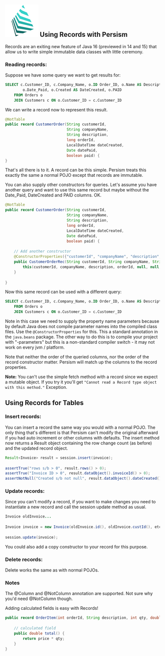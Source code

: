## ![](img/logo2.png)  Using Records with Persism

Records are an exiting new feature of Java 16 (previewed in 14 and 15) that allow us to write simple immutable 
data classes with little ceremony. 

### Reading records:

Suppose we have some query we want to get results for: 
```sql 
SELECT c.Customer_ID, c.Company_Name, o.ID Order_ID, o.Name AS Description, 
        o.Date_Paid, o.Created AS DateCreated, o.PAID      
    FROM Orders o
    JOIN Customers c ON o.Customer_ID = c.Customer_ID
```

We can write a record now to represent this result. 
```java 
@NotTable
public record CustomerOrder(String customerId, 
                            String companyName, 
                            String description, 
                            long orderId,
                            LocalDateTime dateCreated, 
                            Date datePaid, 
                            boolean paid) {
}
```
That's all there is to it. A record can be this simple. Persism treats this exactly the same a normal POJO except that
records are immutable. 

You can also supply other constructors for queries. Let's assume you have another query and want to use this same record
but maybe without the Date_Paid, DateCreated and PAID columns. OK.

```java 
@NotTable
public record CustomerOrder(String customerId, 
                            String companyName, 
                            String description, 
                            long orderId,
                            LocalDateTime dateCreated, 
                            Date datePaid, 
                            boolean paid) {
                            
    // Add another constructor
    @ConstructorProperties({"customerId", "companyName", "description", "orderId"})
    public CustomerOrderRec(String customerId, String companyName, String description, long orderId) {
        this(customerId, companyName, description, orderId, null, null, false);
    }
                           
}
```
Now this same record can be used with a different query:

```sql 
SELECT c.Customer_ID, c.Company_Name, o.ID Order_ID, o.Name AS Description 
    FROM Orders o
    JOIN Customers c ON o.Customer_ID = c.Customer_ID
```
Note in this case we need to supply the property name parameters because by default Java does not compile parameter names 
into the compiled class files. Use the ```@ConstructorProperties``` for this. This a standard annotation in the 
```java.beans``` package.  The other way to do this is to compile your project with "-parameters" but this is a 
non-standard compiler switch - it may not work on every jvm / platform.

Note that neither the order of the queried columns, nor the order of the record constructor matter. Persism will 
match up the columns to the record properties.

**Note:** You can't use the simple fetch method with a record since we expect a mutable object. If you try it 
you'll get ```"Cannot read a Record type object with this method."``` Exception.


## Using Records for Tables

### Insert records:

You can insert a record the same way you would with a normal POJO. The only thing that's different is that Persism
can't modify the original afterward if you had auto increment or other columns with defaults. The insert method now
returns a Result object containing the row change count (as before) and the updated record object.

```java 
Result<Invoice> result = session.insert(invoice);

assertTrue("rows s/b > 0", result.rows() > 0);
assertTrue("Invoice ID > 0", result.dataObject().invoiceId() > 0);
assertNotNull("Created s/b not null", result.dataObject().dateCreated());
```

### Update records:

Since you can't modify a record, if you want to make changes you need to instantiate a new record and call
the session update method as usual.
```java 
Invoice oldInvoice...

Invoice invoice = new Invoice(oldInvoice.id(), oldInvoice.custId(), etc....)

session.update(invoice);
```

You could also add a copy constructor to your record for this purpose.



### Delete records:

Delete works the same as with normal POJOs.

### Notes

The @Column and @NotColumn annotation are supported. Not sure why you'd need @NotColumn though.

Adding calculated fields is easy with Records!

```java 
public record OrderItem(int orderId, String description, int qty, double price) {

    // calculated field
    public double total() {
        return price * qty;
    }
}

```
